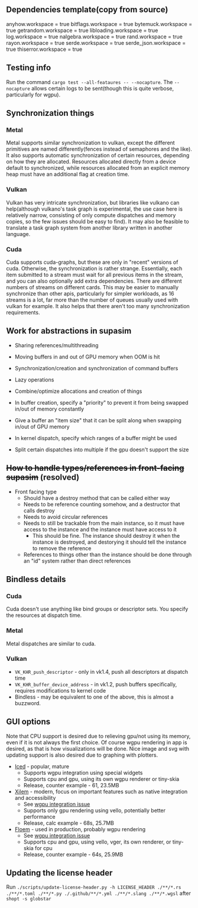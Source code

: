 ## Dependencies template(copy from source)
anyhow.workspace = true
bitflags.workspace = true
bytemuck.workspace = true
getrandom.workspace = true
libloading.workspace = true
log.workspace = true
nalgebra.workspace = true
rand.workspace = true
rayon.workspace = true
serde.workspace = true
serde_json.workspace = true
thiserror.workspace = true

## Testing info
Run the command `cargo test --all-feataures -- --nocapture`. The `--nocapture` allows certain logs to be sent(though this is quite verbose, particularly for wgpu).

## Synchronization things
### Metal
Metal supports similar synchronization to vulkan, except the different primitives are named differently(fences instead of semaphores and the like). It also supports automatic synchronization of certain resources, depending on how they are allocated. Resources allocated directly from a device default to synchronized, while resources allocated from an explicit memory heap must have an additional flag at creation time.
### Vulkan
Vulkan has very intricate synchronization, but libraries like vulkano can help(although vulkano's task graph is experimental, the use case here is relatively narrow, consisting of only compute dispatches and memory copies, so the few issues should be easy to find). It may also be feasible to translate a task graph system from another library written in another language.
### Cuda
Cuda supports cuda-graphs, but these are only in "recent" versions of cuda. Otherwise, the synchronization is rather strange. Essentially, each item submitted to a stream must wait for all previous items in the stream, and you can also optionally add extra dependencies. There are different numbers of streams on different cards. This may be easier to manually synchronize than other apis, particularly for simpler workloads, as 16 streams is a lot, far more than the number of queues usually used with vulkan for example. It also helps that there aren't too many synchronization requirements.

## Work for abstractions in supasim
* Sharing references/multithreading
* Moving buffers in and out of GPU memory when OOM is hit
* Synchronization/creation and synchronization of command buffers
* Lazy operations
* Combine/optimize allocations and creation of things

* In buffer creation, specify a "priority" to prevent it from being swapped in/out of memory constantly
* Give a buffer an "item size" that it can be split along when swapping in/out of GPU memory
* In kernel dispatch, specify which ranges of a buffer might be used
* Split certain dispatches into multiple if the gpu doesn't support the size

## ~~How to handle types/references in front-facing supasim~~ (resolved)
* Front facing type
  * Should have a destroy method that can be called either way
  * Needs to be reference counting somehow, and a destructor that calls destroy
  * Needs to avoid circular references
  * Needs to still be trackable from the main instance, so it must have access to the instance and the instance must have access to it
    * This should be fine. The instance should destroy it when the instance is destroyed, and destorying it should tell the instance to remove the reference
  * References to things other than the instance should be done through an "id" system rather than direct references

## Bindless details
### Cuda
Cuda doesn't use anything like bind groups or descriptor sets. You specify the resources at dispatch time.
### Metal
Metal dispatches are similar to cuda.
### Vulkan
* `VK_KHR_push_descriptor` - only in vk1.4, push all descriptors at dispatch time
* `VK_KHR_buffer_device_address` - in vk1.2, push buffers specifically, requires modifications to kernel code
* Bindless - may be equivalent to one of the above, this is almost a buzzword.


## GUI options
Note that CPU support is desired due to relieving gpu/not using its memory, even if it is not always the first choice. Of course wgpu rendering in app is desired, as that is how visualizations will be done. Nice image and svg with updating support is also desired due to graphing with plotters.
* [Iced](https://github.com/iced-rs/iced) - popular, mature
  * Supports wgpu integration using special widgets
  * Supports cpu and gpu, using its own wgpu renderer or tiny-skia
  * Release, counter example - 61, 23.5MB
* [Xilem](https://github.com/linebender/xilem) - modern, focus on important features such as native integration and accessibility
  * See [wgpu integration issue](https://github.com/linebender/xilem/issues/395)
  * Supports only gpu rendering using vello, potentially better performance
  * Release, calc example - 68s, 25.7MB
* [Floem](https://github.com/lapce/floem) - used in production, probably wgpu rendering
  * See [wgpu integration issue](https://github.com/lapce/floem/issues/687)
  * Supports cpu and gpu, using vello, vger, its own renderer, or tiny-skia for cpu
  * Release, counter example - 64s, 25.9MB

## Updating the license header
Run `./scripts/update-license-header.py -h LICENSE_HEADER ./**/*.rs ./**/*.toml ./**/*.py ./.github/**/*.yml ./**/*.slang ./**/*.wgsl` after `shopt -s globstar`